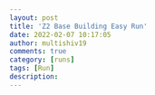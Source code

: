 ```yaml
---
layout: post
title: 'Z2 Base Building Easy Run'
date: 2022-02-07 10:17:05
author: multishiv19
comments: true
category: [runs]
tags: [Run]
description: 
---
```


<div width='100%' class='strava-embed-placeholder' data-embed-type='activity' data-embed-id='6647452062'></div>
<script src='https://strava-embeds.com/embed.js'></script>
